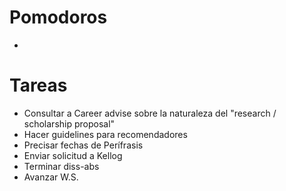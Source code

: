 # Pomodoros
- 

# Tareas

* Consultar a Career advise sobre la naturaleza del  "research / scholarship proposal"
* Hacer guidelines para recomendadores
* Precisar fechas de Perífrasis
* Enviar solicitud a Kellog
* Terminar diss-abs
* Avanzar W.S.